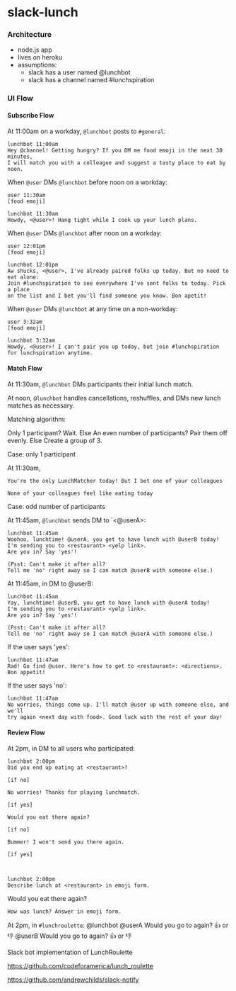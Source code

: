 slack-lunch
===========


### Architecture

* node.js app
* lives on heroku
* assumptions:
  * slack has a user named @lunchbot
  * slack has a channel named #lunchspiration

### UI Flow

#### Subscribe Flow

At 11:00am on a workday, `@lunchbot` posts to `#general`:

    lunchbot 11:00am
    Hey @channel! Getting hungry? If you DM me food emoji in the next 30 minutes,
    I will match you with a colleague and suggest a tasty place to eat by noon.

When `@user` DMs `@lunchbot` before noon on a workday:

    user 11:30am
    [food emoji]

    lunchbot 11:30am
    Howdy, <@user>! Hang tight while I cook up your lunch plans.

When `@user` DMs `@lunchbot` after noon on a workday:

    user 12:01pm
    [food emoji]

    lunchbot 12:01pm
    Aw shucks, <@user>, I've already paired folks up today. But no need to eat alone:
    Join #lunchspiration to see everywhere I've sent folks to today. Pick a place
    on the list and I bet you'll find someone you know. Bon apetit!

When `@user` DMs `@lunchbot` at any time on a non-workday:

    user 3:32am
    [food emoji]

    lunchbot 3:32am
    Howdy, <@user>! I can't pair you up today, but join #lunchspiration
    for lunchspiration anytime.


#### Match Flow

At 11:30am, `@lunchbot` DMs participants their initial lunch match.

At noon, `@lunchbot` handles cancellations, reshuffles, and DMs new lunch matches as necessary.

Matching algorithm:

  Only 1 participant?
    Wait.
  Else
    An even number of participants?
      Pair them off evenly.
    Else
      Create a group of 3.

Case: only 1 participant

At 11:30am,

    You're the only LunchMatcher today! But I bet one of your colleagues
    
    None of your colleagues feel like eating today



Case: odd number of participants

At 11:45am, `@lunchbot` sends DM to `<@userA>:

    lunchbot 11:45am
    Woohoo, lunchtime! @userA, you get to have lunch with @userB today!
    I'm sending you to <restaurant> <yelp link>.
    Are you in? Say 'yes'!

    (Psst: Can't make it after all?
    Tell me 'no' right away so I can match @userB with someone else.)

At 11:45am, in DM to @userB:

    lunchbot 11:45am
    Yay, lunchtime! @userB, you get to have lunch with @userA today!
    I'm sending you to <restaurant> <yelp link>.
    Are you in? Say 'yes'!
    
    (Psst: Can't make it after all?
    Tell me 'no' right away so I can match @userA with someone else.)

If the user says 'yes':

    lunchbot 11:47am
    Rad! Go find @user. Here's how to get to <restaurant>: <directions>. Bon appetit!

If the user says 'no':

    lunchbot 11:47am
    No worries, things come up. I'll match @user up with someone else, and we'll
    try again <next day with food>. Good luck with the rest of your day!


#### Review Flow

At 2pm, in DM to all users who participated:

    lunchbot 2:00pm
    Did you end up eating at <restaurant>?

    [if no]
    
    No worries! Thanks for playing lunchmatch.

    [if yes]
    
    Would you eat there again?
    
    [if no]
    
    Bummer! I won't send you there again.
    
    [if yes]



    lunchbot 2:00pm
    Describe lunch at <restaurant> in emoji form.

Would you eat there again?
    
    How was lunch? Answer in emoji form.




At 2pm, in `#lunchroulette`:
    @lunchbot
    @userA Would you go to <restaurantA> again? :thumbsup: or :thumbsdown: 
    @userB Would you go to <restaurantA> again?  :thumbsup: or :thumbsdown: 


Slack bot implementation of LunchRoulette


https://github.com/codeforamerica/lunch_roulette


https://github.com/andrewchilds/slack-notify
